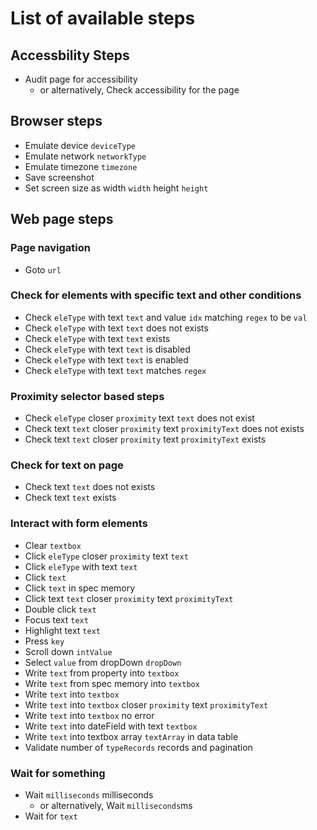 # List of available steps

## Accessbility Steps
- Audit page for accessibility
  - or alternatively, Check accessibility for the page

## Browser steps
- Emulate device `deviceType`
- Emulate network `networkType`
- Emulate timezone `timezone`
- Save screenshot
- Set screen size as width `width` height `height`

## Web page steps

### Page navigation
- Goto `url`

### Check for elements with specific text and other conditions
- Check `eleType` with text `text` and value `idx` matching `regex` to be `val`
- Check `eleType` with text `text` does not exists
- Check `eleType` with text `text` exists
- Check `eleType` with text `text` is disabled
- Check `eleType` with text `text` is enabled
- Check `eleType` with text `text` matches `regex`

### Proximity selector based steps
- Check `eleType` closer `proximity` text `text` does not exist
- Check text `text` closer `proximity` text `proximityText` does not exists
- Check text `text` closer `proximity` text `proximityText` exists

### Check for text on page
- Check text `text` does not exists
- Check text `text` exists

### Interact with form elements
- Clear `textbox`
- Click `eleType` closer `proximity` text `text`
- Click `eleType` with text `text`
- Click `text`
- Click `text` in spec memory
- Click text `text` closer `proximity` text `proximityText`
- Double click `text`
- Focus text `text`
- Highlight text `text`
- Press `key`
- Scroll down `intValue`
- Select `value` from dropDown `dropDown`
- Write `text` from property into `textbox`
- Write `text` from spec memory into `textbox`
- Write `text` into `textbox`
- Write `text` into `textbox` closer `proximity` text `proximityText`
- Write `text` into `textbox` no error
- Write `text` into dateField with text `textbox`
- Write `text` into textbox array `textArray` in data table
- Validate number of `typeRecords` records and pagination

### Wait for something
- Wait `milliseconds` milliseconds
  - or alternatively, Wait `milliseconds`ms
- Wait for `text`
  